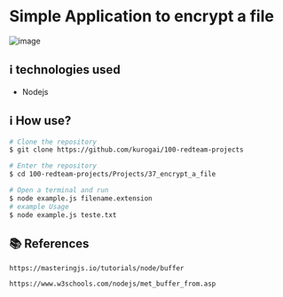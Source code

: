 # Simple Application to encrypt a file

![image](https://i.ibb.co/StLp52Z/Screenshot-20230110-164828.jpg)

## :information_source:  technologies used

* Nodejs

## :information_source: How use?
```bash
# Clone the repository
$ git clone https://github.com/kurogai/100-redteam-projects

# Enter the repository
$ cd 100-redteam-projects/Projects/37_encrypt_a_file

# Open a terminal and run
$ node example.js filename.extension
# example Usage
$ node example.js teste.txt

```

## :books: References 
    https://masteringjs.io/tutorials/node/buffer
    
    https://www.w3schools.com/nodejs/met_buffer_from.asp
    
    

